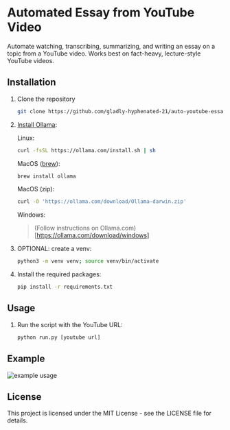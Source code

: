 # Automated Essay from YouTube Video

Automate watching, transcribing, summarizing, and writing an essay on a topic from a YouTube video. Works best on fact-heavy, lecture-style YouTube videos.

## Installation

1. Clone the repository
   ```bash
   git clone https://github.com/gladly-hyphenated-21/auto-youtube-essay-writer.git; cd auto-youtube-essay-writer

2. [Install Ollama](https://ollama.com/download):

      Linux:
      ```bash
      curl -fsSL https://ollama.com/install.sh | sh
      ```
      MacOS ([brew](https://brew.sh/)):
      ```bash
      brew install ollama
      ```
      MacOS (zip):
      ```bash
      curl -O 'https://ollama.com/download/Ollama-darwin.zip'
      ```
      Windows:
      >(Follow instructions on Ollama.com)[https://ollama.com/download/windows]  

4. OPTIONAL: create a venv:
   ```bash
   python3 -m venv venv; source venv/bin/activate

5. Install the required packages:
   ```bash
   pip install -r requirements.txt

## Usage
1. Run the script with the YouTube URL:
   ```bash
   python run.py [youtube url]

## Example
![example usage](https://github.com/gladly-hyphenated-21/auto-youtube-essay-writer/blob/main/image.png)

## License
This project is licensed under the MIT License - see the LICENSE file for details.
